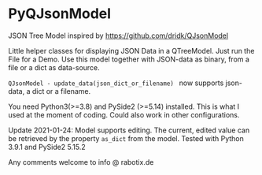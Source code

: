 # PyQJsonModel
JSON Tree Model inspired by https://github.com/dridk/QJsonModel

Little helper classes for displaying JSON Data in a QTreeModel. Just run the File for a Demo. Use this model together with JSON-data as binary, from a file or a dict as data-source.

`QJsonModel - update_data(json_dict_or_filename)
` now supports json-data, a dict or a filename.

You need Python3(>=3.8) and PySide2 (>=5.14) installed. This is what I used at the moment of coding. Could also work in other configurations.

Update 2021-01-24: Model supports editing. The current, edited value can be retrieved by the property `as_dict` from the model. Tested with Python 3.9.1 and PySide2 5.15.2

Any comments welcome to info @ rabotix.de

